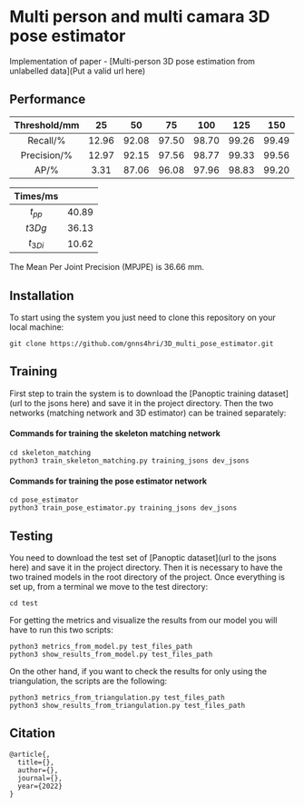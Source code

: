 # Multi person and multi camara 3D pose estimator

Implementation of paper - [Multi-person 3D pose estimation from unlabelled data](Put a valid url here)

## Performance

| Threshold/mm |   25  |   50  |   75  |  100  |  125  |  150  |
|:------------:|:-----:|:-----:|:-----:|:-----:|:-----:|:-----:|
|   Recall/%   | 12.96 | 92.08 | 97.50 | 98.70 | 99.26 | 99.49 |
|  Precision/% | 12.97 | 92.15 | 97.56 | 98.77 | 99.33 | 99.56 |
|     AP/%     |  3.31 | 87.06 | 96.08 | 97.96 | 98.83 | 99.20 |

| Times/ms  |       |
|:---------:|:-----:|
| $t_{pp}$  | 40.89 |
| ${t3Dg}$  | 36.13 |
| $t_{3Di}$ | 10.62 |

The Mean Per Joint Precision (MPJPE) is 36.66 mm. 

## Installation

To start using the system you just need to clone this repository on your local machine:

``` shell
git clone https://github.com/gnns4hri/3D_multi_pose_estimator.git
```

## Training

First step to train the system is to download the [Panoptic training dataset](url to the jsons here) 
and save it in the project directory.
Then the two networks (matching network and 3D estimator) can be trained separately:

#### Commands for training the skeleton matching network
``` shell
cd skeleton_matching
python3 train_skeleton_matching.py training_jsons dev_jsons
```

#### Commands for training the pose estimator network
``` shell
cd pose_estimator
python3 train_pose_estimator.py training_jsons dev_jsons
```

## Testing

You need to download the test set of [Panoptic dataset](url to the jsons here) and save it in the project directory.
Then it is necessary to have the two trained models in the root directory of the project.
Once everything is set up, from a terminal we move to the test directory:

``` shell
cd test
```

For getting the metrics and visualize the results from our model you will have to run this two scripts:

``` shell
python3 metrics_from_model.py test_files_path
python3 show_results_from_model.py test_files_path
```

On the other hand, if you want to check the results for only using the triangulation, the scripts are the following:

``` shell
python3 metrics_from_triangulation.py test_files_path
python3 show_results_from_triangulation.py test_files_path
```

## Citation

```
@article{,
  title={},
  author={},
  journal={},
  year={2022}
}
```